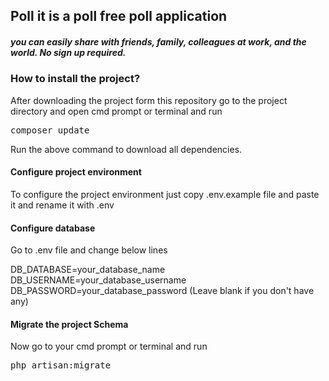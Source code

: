 ## Poll it is a poll free poll application
##### you can easily share with friends, family, colleagues at work, and the world. No sign up required.

### How to install the project?
After downloading the project form this repository go to the project directory and open cmd prompt or terminal and run

<pre>composer update</pre>
Run the above command to download all dependencies.

#### Configure project environment
To configure the project environment just copy .env.example file and paste it and rename it with .env

#### Configure database
Go to .env file and change below lines

DB_DATABASE=your_database_name
<br>
DB_USERNAME=your_database_username
<br>
DB_PASSWORD=your_database_password (Leave blank if you don't have any)

#### Migrate the project Schema
Now go to your cmd prompt or terminal and run 
<pre>php artisan:migrate</pre>